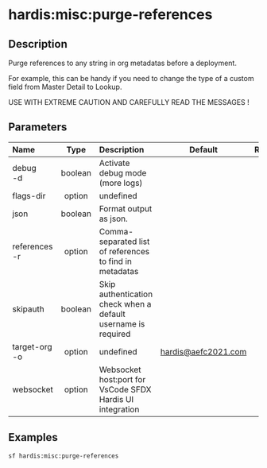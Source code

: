 <!-- This file has been generated with command 'sf hardis:doc:plugin:generate'. Please do not update it manually or it may be overwritten -->
# hardis:misc:purge-references

## Description

Purge references to any string in org metadatas before a deployment.

For example, this can be handy if you need to change the type of a custom field from Master Detail to Lookup.

USE WITH EXTREME CAUTION AND CAREFULLY READ THE MESSAGES !

## Parameters

| Name              |  Type   | Description                                                   |        Default        | Required | Options |
|:------------------|:-------:|:--------------------------------------------------------------|:---------------------:|:--------:|:-------:|
| debug<br/>-d      | boolean | Activate debug mode (more logs)                               |                       |          |         |
| flags-dir         | option  | undefined                                                     |                       |          |         |
| json              | boolean | Format output as json.                                        |                       |          |         |
| references<br/>-r | option  | Comma-separated list of references to find in metadatas       |                       |          |         |
| skipauth          | boolean | Skip authentication check when a default username is required |                       |          |         |
| target-org<br/>-o | option  | undefined                                                     | <hardis@aefc2021.com> |          |         |
| websocket         | option  | Websocket host:port for VsCode SFDX Hardis UI integration     |                       |          |         |

## Examples

```shell
sf hardis:misc:purge-references
```


